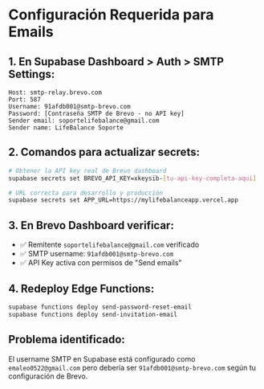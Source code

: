 # Configuración Requerida para Emails

## 1. En Supabase Dashboard > Auth > SMTP Settings:

```
Host: smtp-relay.brevo.com
Port: 587
Username: 91afdb001@smtp-brevo.com
Password: [Contraseña SMTP de Brevo - no API key]
Sender email: soportelifebalance@gmail.com
Sender name: LifeBalance Soporte
```

## 2. Comandos para actualizar secrets:

```bash
# Obtener la API key real de Brevo dashboard
supabase secrets set BREVO_API_KEY=xkeysib-[tu-api-key-completa-aqui]

# URL correcta para desarrollo y producción
supabase secrets set APP_URL=https://mylifebalanceapp.vercel.app
```

## 3. En Brevo Dashboard verificar:

- ✅ Remitente `soportelifebalance@gmail.com` verificado
- ✅ SMTP username: `91afdb001@smtp-brevo.com`  
- ✅ API Key activa con permisos de "Send emails"

## 4. Redeploy Edge Functions:

```bash
supabase functions deploy send-password-reset-email
supabase functions deploy send-invitation-email
```

## Problema identificado:
El username SMTP en Supabase está configurado como `emaleo0522@gmail.com` pero debería ser `91afdb001@smtp-brevo.com` según tu configuración de Brevo.
